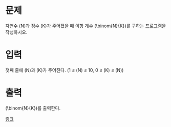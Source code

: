 # 문제
자연수 \(N\)과 정수 \(K\)가 주어졌을 때 이항 계수 
\(\binom{N}{K}\)를 구하는 프로그램을 작성하시오.

# 입력
첫째 줄에 \(N\)과 \(K\)가 주어진다. (1 ≤ \(N\) ≤ 10, 0 ≤ \(K\) ≤ \(N\))

# 출력
 
\(\binom{N}{K}\)를 출력한다.

[링크](https://www.acmicpc.net/problem/11050)
